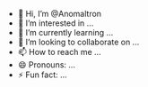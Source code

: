 - 👋 Hi, I’m @Anomaltron
- 👀 I’m interested in ...
- 🌱 I’m currently learning ...
- 💞️ I’m looking to collaborate on ...
- 📫 How to reach me ...
- 😄 Pronouns: ...
- ⚡ Fun fact: ...

<!---
Anomaltron/Anomaltron is a ✨ special ✨ repository because its `README.md` (this file) appears on your GitHub profile.
You can click the Preview link to take a look at your changes.
--->
